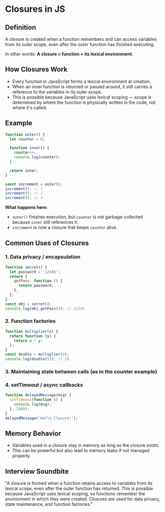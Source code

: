 # Closures in JS

## Definition

A closure is created when a function remembers and can access variables from its outer scope, even after the outer function has finished executing.

In other words:
**A closure = function + its lexical environment.**

## How Closures Work

- Every function in JavaScript forms a lexical environment at creation.
- When an inner function is returned or passed around, it still carries a reference to the variables in its outer scope.
- This is possible because JavaScript uses lexical scoping — scope is determined by where the function is physically written in the code, not where it's called.

## Example

```javascript
function outer() {
  let counter = 0;

  function inner() {
    counter++;
    console.log(counter);
  }

  return inner;
}

const increment = outer();
increment(); // 1
increment(); // 2
increment(); // 3
```

**What happens here:**

- `outer()` finishes execution, but `counter` is not garbage-collected because `inner` still references it.
- `increment` is now a closure that keeps `counter` alive.

## Common Uses of Closures

### 1. Data privacy / encapsulation

```javascript
function secret() {
  let password = '12345';
  return {
    getPass: function () {
      return password;
    },
  };
}
const obj = secret();
console.log(obj.getPass()); // 12345
```

### 2. Function factories

```javascript
function multiplier(x) {
  return function (y) {
    return x * y;
  };
}
const double = multiplier(2);
console.log(double(5)); // 10
```

### 3. Maintaining state between calls (as in the counter example)

### 4. setTimeout / async callbacks

```javascript
function delayedMessage(msg) {
  setTimeout(function () {
    console.log(msg);
  }, 1000);
}
delayedMessage('Hello Closure!');
```

## Memory Behavior

- Variables used in a closure stay in memory as long as the closure exists.
- This can be powerful but also lead to memory leaks if not managed properly.

## Interview Soundbite

"A closure is formed when a function retains access to variables from its lexical scope, even after the outer function has returned. This is possible because JavaScript uses lexical scoping, so functions remember the environment in which they were created. Closures are used for data privacy, state maintenance, and function factories."
